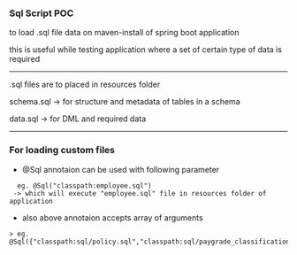 ### Sql Script POC

to load .sql file data on maven-install of spring boot application

this is useful while testing application where a set of certain type of data is required

-------------------------------------------------------------------------------------

.sql files are to placed in resources folder 

schema.sql -> for structure and metadata of tables in a schema 

data.sql -> for DML and required data

----------------------------------------------------------------------------------

### For loading custom files 


- @Sql annotaion can be used with following parameter
```
  eg. @Sql("classpath:employee.sql")
 -> which will execute "employee.sql" file in resources folder of application
```
- also above annotaion accepts array of arguments
```
> eg. @Sql({"classpath:sql/policy.sql","classpath:sql/paygrade_classification.sql"}) 
```
